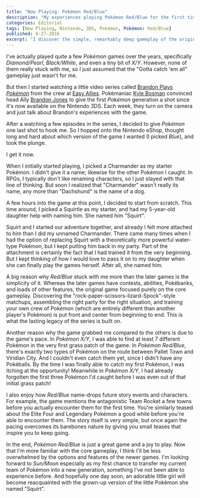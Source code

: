 ```yaml
---
title: "Now Playing: Pokémon Red/Blue"
description: "My experiences playing Pokémon Red/Blue for the first time"
categories: Editorial
tags: [Now Playing, Nintendo, 3DS, Pokémon, Pokémon: Red/Blue]
published: 6-27-2016
excerpt: "I discover the simple, remarkably deep gameplay of the original *Pokémon* Red and Blue Versions."
---
```


I've actually played quite a few *Pokémon* games over the years, specifically *Diamond/Pearl*, *Black/White*, and even a tiny bit of *X/Y*. However, none of them really stuck with me, so I just assumed that the "Gotta catch 'em all" gameplay just wasn't for me.

But then I started watching a little video series called [Brandon Plays *Pokémon*][brandon-plays-pokemon] from the crew at [Easy Allies][easy-allies]. Pokémaniac [Kyle Bosman][kyle-bosman] convinced head Ally [Brandon Jones][brandon-jones] to give the first *Pokémon* generation a shot since it's now available on the Nintendo 3DS. Each week, they turn on the camera and just talk about Brandon's experiences with the game.

After a watching a few episodes in the series, I decided to give *Pokémon* one last shot to hook me. So I hopped onto the Nintendo eShop, thought long and hard about which version of the game I wanted (I picked *Blue*), and took the plunge.

I get it now.

When I initially started playing, I picked a Charmander as my starter Pokémon. I didn't give it a name; likewise for the other Pokémon I caught. In RPGs, I typically don't like renaming characters, so I just stayed with that line of thinking. But soon I realized that "Charmander" wasn't really its name, any more than "Dachshund" is the name of a dog.

A few hours into the game at this point, I decided to start from scratch. This time around, I picked a Squirtle as my starter, and had my 5-year-old daughter help with naming him. She named him "Squirt".

Squirt and I started our adventure together, and already I felt more attached to him than I did my unnamed Charmander. There came many times when I had the option of replacing Squirt with a theoretically more powerful water-type Pokémon, but I kept putting him back in my party. Part of the attachment is certainly the fact that I had trained it from the very beginning. But I kept thinking of how I would love to pass it on to my daughter when she can finally play the games herself. After all, she named him.

A big reason why *Red/Blue* stuck with me more than the later games is the simplicity of it. Whereas the later games have contests, abilities, Pokébanks, and loads of other features, the original game focused purely on the core gameplay. Discovering the "rock-paper-scissors-lizard-Spock"-style matchups, assembling the right party for the right situation, and training your own crew of Pokémon (which are entirely different than another player's Pokémon) is put front and center from beginning to end. This is what the lasting legacy of the series is built on.

Another reason why the game grabbed me compared to the others is due to the game's pace. In *Pokémon X/Y*, I was able to find at least 7 different Pokémon in the very first grass patch of the game. In *Pokémon Red/Blue*, there's exactly two types of Pokémon on the route between Pallet Town and Viridian City. And I couldn't even catch them yet, since I didn't have any Pokéballs. By the time I was finally able to catch my first Pokémon, I was itching at the opportunity! Meanwhile in *Pokémon X/Y*, I had already forgotten the first three Pokémon I'd caught before I was even out of that initial grass patch!

I also enjoy how *Red/Blue* name-drops future story events and characters. For example, the game mentions the antagonistic Team Rocket a few towns before you actually encounter them for the first time. You're similarly teased about the Elite Four and Legendary Pokémon a good while before you're able to encounter them. The story itself is very simple, but once again the pacing overcomes its barebones nature by giving you small teases that inspire you to keep going.

In the end, *Pokémon Red/Blue* is just a great game and a joy to play. Now that I'm more familiar with the core gameplay, I think I'll be less overwhelmed by the options and features of the newer games. I'm looking forward to *Sun/Moon* especially as my first chance to transfer my current team of Pokémon into a new generation, something I've not been able to experience before. And hopefully one day soon, an adorable little girl will become reacquainted with the grown-up version of the little Pokémon she named "Squirt".

[brandon-plays-pokemon]: https://www.youtube.com/playlist?list=PLwa6fmqvU-4FUdjSGiMq_3_V2UCbq9yQL
[easy-allies]: http://www.easyallies.com
[kyle-bosman]: https://www.twitter.com/KyleBosman
[brandon-jones]: https://www.twitter.com/TrailerJones